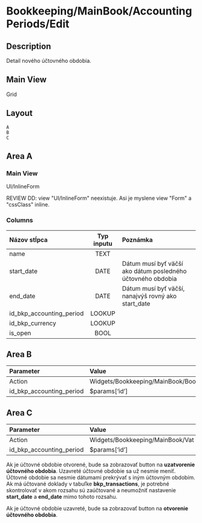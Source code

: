 # Bookkeeping/MainBook/AccountingPeriods/Edit

## Description

Detail nového účtovného obdobia.

## Main View

Grid

## Layout

```
A
B
C
```

## Area A

### Main View

UI/InlineForm

REVIEW DD: view "UI/InlineForm" neexistuje. Asi je myslene view "Form" a "cssClass" inline.

### Columns

| Názov stĺpca             | Typ inputu | Poznámka                                                    |
| :----------------------- | :--------: | :---------------------------------------------------------- |
| name                     | TEXT       |                                                             |
| start_date               | DATE       | Dátum musí byť väčší ako dátum posledného účtovného obdobia |
| end_date                 | DATE       | Dátum musí byť väčší, nanajvýš rovný ako start_date         |
| id_bkp_accounting_period | LOOKUP     |                                                             |
| id_bkp_currency          | LOOKUP     |                                                             |
| is_open                  | BOOL       |                                                             |

## Area B

| Parameter                | Value                                |
| :----------------------- | :----------------------------------- |
| Action                   | Widgets/Bookkeeping/MainBook/BookAccount |
| id_bkp_accounting_period | $params[‘id’]                          |

## Area C

| Parameter                | Value                        |
| :----------------------- | :--------------------------- |
| Action                   | Widgets/Bookkeeping/MainBook/Vat |
| id_bkp_accounting_period | $params[‘id’]                  |

Ak je účtovné obdobie otvorené, bude sa zobrazovať button na **uzatvorenie účtovného obdobia**. Uzavreté účtovné obdobie sa už nesmie meniť. Účtovné obdobie sa nesmie dátumami prekrývať s iným účtovným obdobím. Ak má účtované doklady v tabuľke **bkp_transactions**, je potrebné skontrolovať v akom rozsahu sú zaúčtované a neumožniť nastavenie **start_date** a **end_date** mimo tohoto rozsahu.

Ak je účtovné obdobie uzavreté, bude sa zobrazovať button na **otvorenie účtovného obdobia**.
